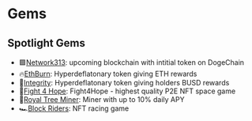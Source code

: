 
# Gems

## Spotlight Gems
- 🟪[Network313](network313.md): upcoming blockchain with intitial token on DogeChain
- 🔥[EthBurn](ethburn.md): Hyperdeflatonary token giving ETH rewards
- 🔷[Integrity](integrity.md): Hyperdeflatonary token giving holders BUSD rewards
- 🚀[Fight 4 Hope](f4h.md): Fight4Hope - highest quality P2E NFT space game
- 🌳[Royal Tree Miner](royaltree.md): Miner with up to 10% daily APY
- 🏎[Block Riders](blockriders): NFT racing game
